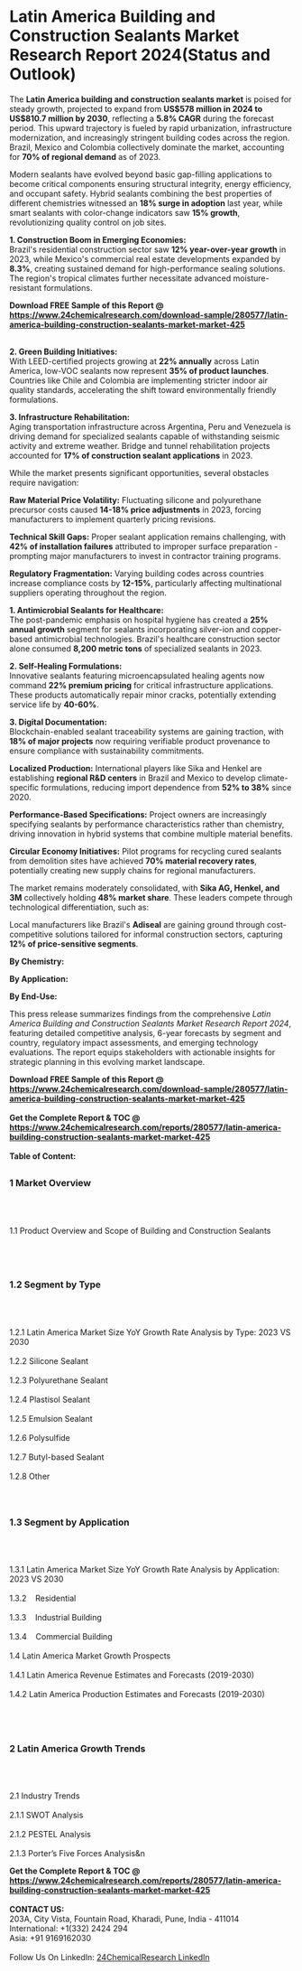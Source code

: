 <h1>Latin America Building and Construction Sealants Market Research Report 2024(Status and Outlook)</h1><p>The <strong>Latin America building and construction sealants market</strong> is poised for steady growth, projected to expand from <strong>US$578 million in 2024 to US$810.7 million by 2030</strong>, reflecting a <strong>5.8% CAGR</strong> during the forecast period. This upward trajectory is fueled by rapid urbanization, infrastructure modernization, and increasingly stringent building codes across the region. Brazil, Mexico and Colombia collectively dominate the market, accounting for <strong>70% of regional demand</strong> as of 2023.</p><p>Modern sealants have evolved beyond basic gap-filling applications to become critical components ensuring structural integrity, energy efficiency, and occupant safety. Hybrid sealants combining the best properties of different chemistries witnessed an <strong>18% surge in adoption</strong> last year, while smart sealants with color-change indicators saw <strong>15% growth</strong>, revolutionizing quality control on job sites.</p><p><strong>1. Construction Boom in Emerging Economies:</strong><br>
Brazil's residential construction sector saw <strong>12% year-over-year growth</strong> in 2023, while Mexico's commercial real estate developments expanded by <strong>8.3%</strong>, creating sustained demand for high-performance sealing solutions. The region's tropical climates further necessitate advanced moisture-resistant formulations.</p><div><b>Download FREE Sample of this Report @ 
            <a href="https://www.24chemicalresearch.com/download-sample/280577/latin-america-building-construction-sealants-market-market-425">
            https://www.24chemicalresearch.com/download-sample/280577/latin-america-building-construction-sealants-market-market-425</a></b></div><br><p><strong>2. Green Building Initiatives:</strong><br>
With LEED-certified projects growing at <strong>22% annually</strong> across Latin America, low-VOC sealants now represent <strong>35% of product launches</strong>. Countries like Chile and Colombia are implementing stricter indoor air quality standards, accelerating the shift toward environmentally friendly formulations.</p><p><strong>3. Infrastructure Rehabilitation:</strong><br>
Aging transportation infrastructure across Argentina, Peru and Venezuela is driving demand for specialized sealants capable of withstanding seismic activity and extreme weather. Bridge and tunnel rehabilitation projects accounted for <strong>17% of construction sealant applications</strong> in 2023.</p><p>While the market presents significant opportunities, several obstacles require navigation:</p><p><strong>Raw Material Price Volatility:</strong> Fluctuating silicone and polyurethane precursor costs caused <strong>14-18% price adjustments</strong> in 2023, forcing manufacturers to implement quarterly pricing revisions.</p><p><strong>Technical Skill Gaps:</strong> Proper sealant application remains challenging, with <strong>42% of installation failures</strong> attributed to improper surface preparation - prompting major manufacturers to invest in contractor training programs.</p><p><strong>Regulatory Fragmentation:</strong> Varying building codes across countries increase compliance costs by <strong>12-15%</strong>, particularly affecting multinational suppliers operating throughout the region.</p><p><strong>1. Antimicrobial Sealants for Healthcare:</strong><br>
The post-pandemic emphasis on hospital hygiene has created a <strong>25% annual growth</strong> segment for sealants incorporating silver-ion and copper-based antimicrobial technologies. Brazil's healthcare construction sector alone consumed <strong>8,200 metric tons</strong> of specialized sealants in 2023.</p><p><strong>2. Self-Healing Formulations:</strong><br>
Innovative sealants featuring microencapsulated healing agents now command <strong>22% premium pricing</strong> for critical infrastructure applications. These products automatically repair minor cracks, potentially extending service life by <strong>40-60%</strong>.</p><p><strong>3. Digital Documentation:</strong><br>
Blockchain-enabled sealant traceability systems are gaining traction, with <strong>18% of major projects</strong> now requiring verifiable product provenance to ensure compliance with sustainability commitments.</p><p><strong>Localized Production:</strong> International players like Sika and Henkel are establishing <strong>regional R&amp;D centers</strong> in Brazil and Mexico to develop climate-specific formulations, reducing import dependence from <strong>52% to 38%</strong> since 2020.</p><p><strong>Performance-Based Specifications:</strong> Project owners are increasingly specifying sealants by performance characteristics rather than chemistry, driving innovation in hybrid systems that combine multiple material benefits.</p><p><strong>Circular Economy Initiatives:</strong> Pilot programs for recycling cured sealants from demolition sites have achieved <strong>70% material recovery rates</strong>, potentially creating new supply chains for regional manufacturers.</p><p>The market remains moderately consolidated, with <strong>Sika AG, Henkel, and 3M</strong> collectively holding <strong>48% market share</strong>. These leaders compete through technological differentiation, such as:</p><p>Local manufacturers like Brazil's <strong>Adiseal</strong> are gaining ground through cost-competitive solutions tailored for informal construction sectors, capturing <strong>12% of price-sensitive segments</strong>.</p><p><strong>By Chemistry:</strong></p><p><strong>By Application:</strong></p><p><strong>By End-Use:</strong></p><p>This press release summarizes findings from the comprehensive <em>Latin America Building and Construction Sealants Market Research Report 2024</em>, featuring detailed competitive analysis, 6-year forecasts by segment and country, regulatory impact assessments, and emerging technology evaluations. The report equips stakeholders with actionable insights for strategic planning in this evolving market landscape.</p><div><b>Download FREE Sample of this Report @ 
            <a href="https://www.24chemicalresearch.com/download-sample/280577/latin-america-building-construction-sealants-market-market-425">
            https://www.24chemicalresearch.com/download-sample/280577/latin-america-building-construction-sealants-market-market-425</a></b></div><br><div><b>Get the Complete Report & TOC @ 
            <a href="https://www.24chemicalresearch.com/reports/280577/latin-america-building-construction-sealants-market-market-425">
            https://www.24chemicalresearch.com/reports/280577/latin-america-building-construction-sealants-market-market-425</a></b></div><br>
            <b>Table of Content:</b><p><h2><span style="font-size:16px"><strong>1 Market Overview&nbsp;&nbsp; &nbsp;</strong></span></h2><br />
<br />
<p>1.1 Product Overview and Scope of Building and Construction Sealants&nbsp;</p><br />
<br />
<h2><strong><span style="font-size:16px">1.2 Segment by Type&nbsp;&nbsp; &nbsp;</span></strong></h2><br />
<br />
<p>1.2.1 Latin America Market Size YoY Growth Rate Analysis by Type: 2023 VS 2030&nbsp;&nbsp; &nbsp;<br /><br />
1.2.2 Silicone Sealant&nbsp;&nbsp; &nbsp;<br /><br />
1.2.3 Polyurethane Sealant<br /><br />
1.2.4 Plastisol Sealant<br /><br />
1.2.5 Emulsion Sealant<br /><br />
1.2.6 Polysulfide<br /><br />
1.2.7 Butyl-based Sealant<br /><br />
1.2.8 Other<br /><br />
<br />
<h2><span style="font-size:16px"><strong>1.3 Segment by Application&nbsp;&nbsp;</strong></span></h2><br />
<br />
<p>1.3.1 Latin America Market Size YoY Growth Rate Analysis by Application: 2023 VS 2030&nbsp;&nbsp; &nbsp;<br /><br />
1.3.2&nbsp;&nbsp; &nbsp;Residential<br /><br />
1.3.3&nbsp;&nbsp; &nbsp;Industrial Building<br /><br />
1.3.4&nbsp;&nbsp; &nbsp;Commercial Building<br /><br />
1.4 Latin America Market Growth Prospects&nbsp;&nbsp; &nbsp;<br /><br />
1.4.1 Latin America Revenue Estimates and Forecasts (2019-2030)&nbsp;&nbsp; &nbsp;<br /><br />
1.4.2 Latin America Production Estimates and Forecasts (2019-2030)&nbsp;&nbsp;</p><br />
<br />
<h2><span style="font-size:16px"><strong>2 Latin America Growth Trends&nbsp;&nbsp; &nbsp;</strong></span></h2><br />
<br />
<p>2.1 Industry Trends&nbsp;&nbsp; &nbsp;<br /><br />
2.1.1 SWOT Analysis&nbsp;&nbsp; &nbsp;<br /><br />
2.1.2 PESTEL Analysis&nbsp;&nbsp; &nbsp;<br /><br />
2.1.3 Porter&rsquo;s Five Forces Analysis&n</p><div><b>Get the Complete Report & TOC @ 
            <a href="https://www.24chemicalresearch.com/reports/280577/latin-america-building-construction-sealants-market-market-425">
            https://www.24chemicalresearch.com/reports/280577/latin-america-building-construction-sealants-market-market-425</a></b></div><br><b>CONTACT US:</b><br>
            203A, City Vista, Fountain Road, Kharadi, Pune, India - 411014<br>
            International: +1(332) 2424 294<br>
            Asia: +91 9169162030 <br><br>
            Follow Us On LinkedIn: <a href="https://www.linkedin.com/company/24chemicalresearch/">24ChemicalResearch LinkedIn</a>